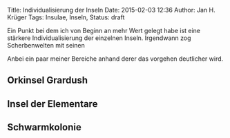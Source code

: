 Title: Individualisierung der Inseln
Date: 2015-02-03 12:36
Author: Jan H. Krüger
Tags: Insulae, Inseln, 
Status: draft

Ein Punkt bei dem ich von Beginn an mehr Wert gelegt habe ist eine stärkere Individualisierung der einzelnen Inseln. Irgendwann zog Scherbenwelten mit seinen 

Anbei ein paar meiner Bereiche anhand derer das vorgehen deutlicher wird.

## Orkinsel Grardush

## Insel der Elementare

## Schwarmkolonie 
